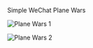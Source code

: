 Simple WeChat Plane Wars

![Plane Wars 1](https://user-images.githubusercontent.com/29535697/90641443-d6b44700-e263-11ea-9659-fed840a28bb2.png)

![Plane Wars 2](https://user-images.githubusercontent.com/29535697/90641453-da47ce00-e263-11ea-9b47-ca8cc0283793.png)
